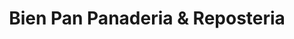 ---
title: "Bien Pan Panaderia & Reposteria"
url: /san-cristobal/bien-pan-panaderia-und-reposteria/
shop: Bäckerei
---